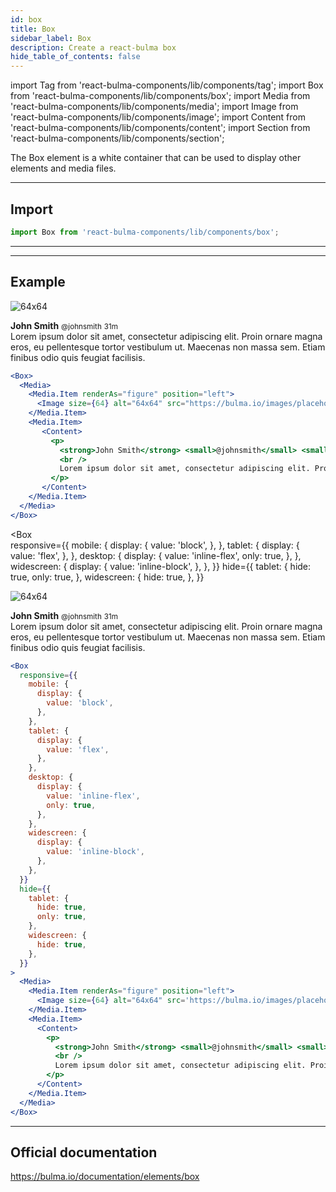 ```yaml
---
id: box
title: Box
sidebar_label: Box
description: Create a react-bulma box
hide_table_of_contents: false
---
```


import Tag from 'react-bulma-components/lib/components/tag'; 
import Box from 'react-bulma-components/lib/components/box'; 
import Media from 'react-bulma-components/lib/components/media'; 
import Image from 'react-bulma-components/lib/components/image'; 
import Content from 'react-bulma-components/lib/components/content'; 
import Section from 'react-bulma-components/lib/components/section'; 
 

The Box element is a white container that can be used to display other elements and media files. 

---

## **Import**

``` js
import Box from 'react-bulma-components/lib/components/box';
```

---

---

## **Example**


<Box>
  <Media>
    <Media.Item renderAs="figure" position="left">
      <Image size={64} alt="64x64" src="https://bulma.io/images/placeholders/1280x960.png" />
    </Media.Item>
    <Media.Item>
       <Content>
         <p>
           <strong>John Smith</strong> <small>@johnsmith</small> <small>31m</small>
           <br />
           Lorem ipsum dolor sit amet, consectetur adipiscing elit. Proin ornare magna eros, eu pellentesque tortor vestibulum ut. Maecenas non massa sem. Etiam finibus odio quis feugiat facilisis.
         </p>
       </Content>
    </Media.Item>
  </Media>
</Box>

``` jsx
<Box>
  <Media>
    <Media.Item renderAs="figure" position="left">
      <Image size={64} alt="64x64" src="https://bulma.io/images/placeholders/1280x960.png" />
    </Media.Item>
    <Media.Item>
       <Content>
         <p>
           <strong>John Smith</strong> <small>@johnsmith</small> <small>31m</small>
           <br />
           Lorem ipsum dolor sit amet, consectetur adipiscing elit. Proin ornare magna eros, eu pellentesque tortor vestibulum ut. Maecenas non massa sem. Etiam finibus odio quis feugiat facilisis.
         </p>
       </Content>
    </Media.Item>
  </Media>
</Box>
```

<Box      
  responsive={{
    mobile: {
      display: {
        value: 'block',
      },
    },
    tablet: {
      display: {
        value: 'flex',
      },
    },
    desktop: {
      display: {
        value: 'inline-flex',
        only: true,
      },
    },
    widescreen: {
      display: {
        value: 'inline-block',
      },
    },
  }}
  hide={{
    tablet: {
      hide: true,
      only: true,
    },
    widescreen: {
      hide: true,
    },
  }}
>
  <Media>
    <Media.Item renderAs="figure" position="left">
      <Image size={64} alt="64x64" src='https://bulma.io/images/placeholders/640x480.png' />
    </Media.Item>
    <Media.Item>
      <Content>
        <p>
          <strong>John Smith</strong> <small>@johnsmith</small> <small>31m</small>
          <br />
          Lorem ipsum dolor sit amet, consectetur adipiscing elit. Proin ornare magna eros, eu pellentesque tortor vestibulum ut. Maecenas non massa sem. Etiam finibus odio quis feugiat facilisis.
        </p>
      </Content>
    </Media.Item>
  </Media>
</Box>

```jsx
<Box      
  responsive={{
    mobile: {
      display: {
        value: 'block',
      },
    },
    tablet: {
      display: {
        value: 'flex',
      },
    },
    desktop: {
      display: {
        value: 'inline-flex',
        only: true,
      },
    },
    widescreen: {
      display: {
        value: 'inline-block',
      },
    },
  }}
  hide={{
    tablet: {
      hide: true,
      only: true,
    },
    widescreen: {
      hide: true,
    },
  }}
>
  <Media>
    <Media.Item renderAs="figure" position="left">
      <Image size={64} alt="64x64" src='https://bulma.io/images/placeholders/640x480.png' />
    </Media.Item>
    <Media.Item>
      <Content>
        <p>
          <strong>John Smith</strong> <small>@johnsmith</small> <small>31m</small>
          <br />
          Lorem ipsum dolor sit amet, consectetur adipiscing elit. Proin ornare magna eros, eu pellentesque tortor vestibulum ut. Maecenas non massa sem. Etiam finibus odio quis feugiat facilisis.
        </p>
      </Content>
    </Media.Item>
  </Media>
</Box>
```

---

## Official documentation

https://bulma.io/documentation/elements/box
